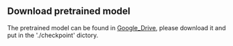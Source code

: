 ## Download pretrained model

The pretrained model can be found in [Google_Drive](https://drive.google.com/drive/folders/19yIV-XzdtAYZQ2gQsZQyN844lzlTlToa?usp=sharing), please download it and put in the './checkpoint' dictory. 

